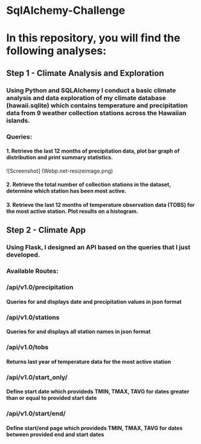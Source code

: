 # SqlAlchemy-Challenge

# In this repository, you will find the following analyses:

## Step 1 - Climate Analysis and Exploration

### Using Python and SQLAlchemy I conduct a basic climate analysis and data exploration of my climate database (hawaii.sqlite) which contains temperature and precipitation data from 9 weather collection stations across the Hawaiian islands.

### Queries:

#### 1. Retrieve the last 12 months of precipitation data, plot bar graph of distribution and print summary statistics.

![Screenshot] (Webp.net-resizeimage.png)

#### 2. Retrieve the total number of collection stations in the dataset, determine which station has been most active.

#### 3. Retrieve the last 12 months of temperature observation data (TOBS) for the most active station. Plot results on a histogram.


## Step 2 - Climate App

### Using Flask, I designed an API based on the queries that I just developed.

### Available Routes:

### /api/v1.0/precipitation

#### Queries for and displays date and precipitation values in json format

### /api/v1.0/stations

#### Queries for and displays all station names in json format

### /api/v1.0/tobs

#### Returns last year of temperature data for the most active station

### /api/v1.0/start_only/

#### Define start date which provideds TMIN, TMAX, TAVG for dates greater than or equal to provided start date

### /api/v1.0/start/end/

#### Define start/end page which provideds TMIN, TMAX, TAVG for dates between provided end and start dates
